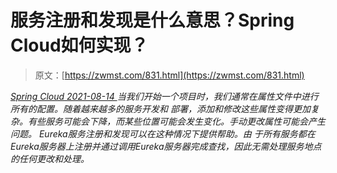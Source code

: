 <!--yml
category: 未分类
date: 0001-01-01 00:00:00
-->

# 服务注册和发现是什么意思？Spring Cloud如何实现？

> 原文：[https://zwmst.com/831.html](https://zwmst.com/831.html)

   [ *Spring Cloud* ](https://zwmst.com/spring-cloud)*[ <time datetime="2021-08-14T08:22:46+08:00"> 2021-08-14 </time> ](https://zwmst.com/831.html)  当我们开始一个项目时，我们通常在属性文件中进行所有的配置。随着越来越多的服务开发和 部署，添加和修改这些属性变得更加复杂。有些服务可能会下降，而某些位置可能会发生变化。手动更改属性可能会产生问题。 Eureka服务注册和发现可以在这种情况下提供帮助。由 于所有服务都在Eureka服务器上注册并通过调用Eureka服务器完成查找，因此无需处理服务地点的任何更改和处理。*